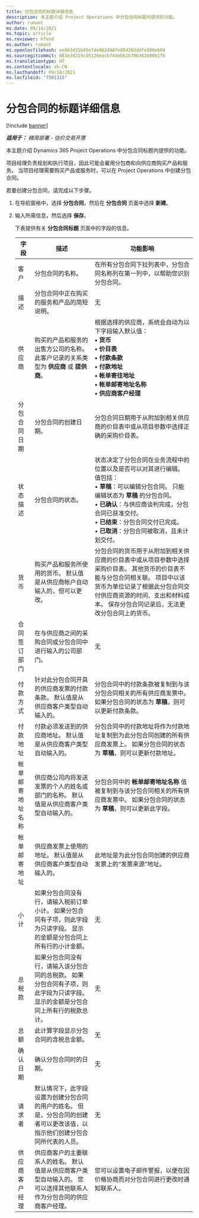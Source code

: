 ```yaml
---
title: 分包合同的标题详细信息
description: 本主题介绍 Project Operations 中分包合同标题内提供的功能。
author: rumant
ms.date: 09/14/2021
ms.topic: article
ms.reviewer: kfend
ms.author: rumant
ms.openlocfilehash: ee863d31b45e7de962488fe804202ddfe580eb04
ms.sourcegitcommit: 083e3d219cd5126eecb74debb1b70b361680b1f6
ms.translationtype: HT
ms.contentlocale: zh-CN
ms.lasthandoff: 09/18/2021
ms.locfileid: "7501315"
---
```

# <a name="header-details-for-subcontracts"></a>分包合同的标题详细信息

[!include [banner](../../includes/dataverse-preview.md)]

_**适用于：** 精简部署 - 估价交易开票_

本主题介绍 Dynamics 365 Project Operations 中分包合同标题内提供的功能。

项目经理负责规划和执行项目，因此可能会雇用分包商和向供应商购买产品和服务。 当项目经理需要购买产品或服务时，可以在 Project Operations 中创建分包合同。

若要创建分包合同，请完成以下步骤。

1. 在导航窗格中，选择 **分包合同**，然后在 **分包合同** 页面中选择 **新建**。
2. 输入所需信息，然后选择 **保存**。

    下表提供有关 **分包合同标题** 页面中的字段的信息。

    | 字段 | 描述 |功能影响 |
    |---|------|---| 
    | 客户 | 分包合同的名称。 | 在所有分包合同下拉列表中，分包合同名称列在第一列中，以帮助您识别分包合同。 | 
    | 描述 | 分包合同中正在购买的服务和产品的简短说明。 | 无​ |
    | 供应商 | 购买的产品和服务的出售方公司的名称。 此客户记录的关系类型为 **供应商** 或 **提供商**。 | 根据选择的供应商，系统会自动为以下字段输入默认值：<br/> **• 货币** </br> **• 价目表** </br> **• 付款条款**</br> **• 付款地址**</br> **• 帐单寄往地址**</br> **• 帐单邮寄地址名称** </br>**• 供应商客户经理**|
    | 分包合同日期 | 分包合同的创建日期。 | 分包合同日期用于从附加到相关供应商的价目表中或从项目参数中选择正确的采购价目表。 |
    | 状态描述 | 分包合同的状态。 | 状态决定了分包合同在业务流程中的位置以及是否可以对其进行编辑。 <br/>值包括：<br>• **草稿**：可以编辑分包合同。 只能编辑状态为 **草稿** 的分包合同。<br/>• **已确认**：与供应商谈判完成，分包合同已获准交付。 <br/>• **已结束**：分包合同交付已完成。<br/>• **已取消**：分包合同被取消，且未计划交付。  | 
    | 货币 | 购买产品和服务所使用的货币。 默认值是从供应商帐户自动输入的，但可以更改。 | 分包合同的货币用于从附加到相关供应商的价目表中或从项目参数中选择采购价目表。 其他货币的价目表不能与分包合同相关联。 项目中以该货币为单位记录了根据此分包合同交付供应商资源的时间、支出和材料成本。 保存分包合同记录后，无法更改分包合同上的货币。|
    | 合同签订部门 | 在与供应商之间的采购合同或分包合同中进行输入的公司部门。 | 无​ |
    | 付款方式 | 针对此分包合同开具的供应商发票的付款条款。 默认值是从供应商客户类型自动输入的。 | 分包合同中的付款条款被复制到与该分包合同相关的所有供应商发票中。 如果分包合同的状态为 **草稿**，则可以更新付款条款。 | 
    | 付款地址 | 付款必须发送到的供应商地址。 默认值是从供应商客户类型自动输入的。 | 分包合同中的付款地址将作为付款地址复制到为此分包合同创建的所有供应商发票上。 如果分包合同的状态为 **草稿**，则可以更新付款地址。|
    | 帐单邮寄地址名称 | 供应商公司内将发送发票的个人的姓名或部门的名称。 默认值是从供应商客户类型自动输入的。 | 分包合同中的 **帐单邮寄地址名称** 值被复制到与该分包合同相关的所有供应商发票中。 如果分包合同的状态为 **草稿**，则可以更新此字段。|
    | 帐单邮寄地址 | 供应商发票上使用的地址。 默认值是从供应商客户类型自动输入的。 | 此地址是为此分包合同创建的供应商发票上的“发票来源”地址。 |
    | 小计 | 如果分包合同没有行，请输入税前订单小计。 如果分包合同有子项，则此字段为只读字段。 显示的金额是分包合同上所有行的小计金额。 | 无​ |
    | 总税款 | 如果分包合同没有行，请输入该分包合同的总税款。 如果分包合同有子项，则此字段为只读字段。 显示的金额是分包合同上所有行的税款总计。 | 无​ |
    | 总额 | 此计算字段显示分包合同的含税总金额。 | 无​ |
    | 确认日期 | 确认分包合同时的日期。 | 无​ |
    | 请求者 | 默认情况下，此字段设置为创建分包合同的用户的姓名。 但是，分包合同的创建者可以更改该值，以指示他们创建分包合同所代表的人员。 | 无​ |
    | 供应商客户经理 | 供应商客户的主要联系人的姓名。 默认值是从供应商客户类型自动输入的。 您可以选择其他联系人作为分包合同的供应商客户经理。 | 您可以设置电子邮件警报，以便在因价格协商而对分包合同进行更改时通知联系人。 |
